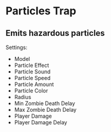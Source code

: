 # Particles Trap
## Emits hazardous particles
Settings:
   * Model
   * Particle Effect
   * Particle Sound
   * Particle Speed
   * Particle Amount
   * Particle Color
   * Radius
   * Min Zombie Death Delay
   * Max Zombie Death Delay
   * Player Damage
   * Player Damage Delay 
	  
